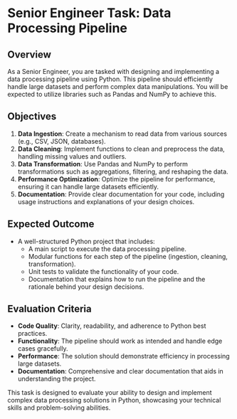 # Senior Engineer Task: Data Processing Pipeline

## Overview
As a Senior Engineer, you are tasked with designing and implementing a data processing pipeline using Python. This pipeline should efficiently handle large datasets and perform complex data manipulations. You will be expected to utilize libraries such as Pandas and NumPy to achieve this.

## Objectives
1. **Data Ingestion**: Create a mechanism to read data from various sources (e.g., CSV, JSON, databases).
2. **Data Cleaning**: Implement functions to clean and preprocess the data, handling missing values and outliers.
3. **Data Transformation**: Use Pandas and NumPy to perform transformations such as aggregations, filtering, and reshaping the data.
4. **Performance Optimization**: Optimize the pipeline for performance, ensuring it can handle large datasets efficiently.
5. **Documentation**: Provide clear documentation for your code, including usage instructions and explanations of your design choices.

## Expected Outcome
- A well-structured Python project that includes:
  - A main script to execute the data processing pipeline.
  - Modular functions for each step of the pipeline (ingestion, cleaning, transformation).
  - Unit tests to validate the functionality of your code.
  - Documentation that explains how to run the pipeline and the rationale behind your design decisions.

## Evaluation Criteria
- **Code Quality**: Clarity, readability, and adherence to Python best practices.
- **Functionality**: The pipeline should work as intended and handle edge cases gracefully.
- **Performance**: The solution should demonstrate efficiency in processing large datasets.
- **Documentation**: Comprehensive and clear documentation that aids in understanding the project.

This task is designed to evaluate your ability to design and implement complex data processing solutions in Python, showcasing your technical skills and problem-solving abilities.